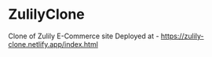 # ZulilyClone
Clone of Zulily E-Commerce site
Deployed at - https://zulily-clone.netlify.app/index.html
